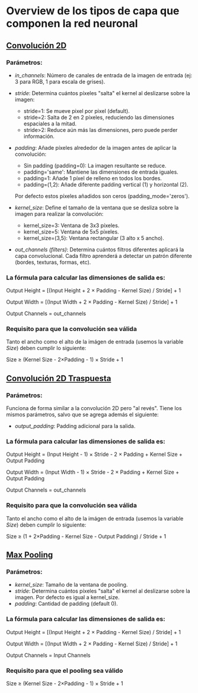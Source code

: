 # Overview de los tipos de capa que componen la red neuronal

## [Convolución 2D](https://pytorch.org/docs/stable/generated/torch.nn.Conv2d.html)
### Parámetros:
- *in_channels*: Número de canales de entrada de la imagen de entrada (ej: 3 para RGB, 1 para escala de grises).
- *stride*: Determina cuántos píxeles "salta" el kernel al deslizarse sobre la imagen:
    - stride=1: Se mueve pixel por pixel (default).
    - stride=2: Salta de 2 en 2 píxeles, reduciendo las dimensiones espaciales a la mitad.
    - stride>2: Reduce aún más las dimensiones, pero puede perder información.
- *padding*: Añade píxeles alrededor de la imagen antes de aplicar la convolución:
    - Sin padding (padding=0): La imagen resultante se reduce.
    - padding='same': Mantiene las dimensiones de entrada iguales.
    - padding=1: Añade 1 píxel de relleno en todos los bordes.
    - padding=(1,2): Añade diferente padding vertical (1) y horizontal (2).
   
   Por defecto estos píxeles añadidos son ceros (padding_mode='zeros').
- *kernel_size*: Define el tamaño de la ventana que se desliza sobre la imagen para realizar la convolución:
    - kernel_size=3: Ventana de 3x3 píxeles.
    - kernel_size=5: Ventana de 5x5 píxeles.
    - kernel_size=(3,5): Ventana rectangular (3 alto x 5 ancho).
- *out_channels (filters)*: Determina cuántos filtros diferentes aplicará la capa convolucional. Cada filtro aprenderá a detectar un patrón diferente (bordes, texturas, formas, etc).

### La fórmula para calcular las dimensiones de salida es:
Output Height = [(Input Height + 2 × Padding - Kernel Size) / Stride] + 1

Output Width = [(Input Width + 2 × Padding - Kernel Size) / Stride] + 1

Output Channels = out_channels

### Requisito para que la convolución sea válida
Tanto el ancho como el alto de la imágen de entrada (usemos la variable *Size*) deben cumplir lo siguiente:

Size ≥ (Kernel Size - 2×Padding - 1) × Stride + 1

## [Convolución 2D Traspuesta](https://pytorch.org/docs/stable/generated/torch.nn.ConvTranspose2d.html)
### Parámetros:
Funciona de forma similar a la convolución 2D pero "al revés". Tiene los mismos parámetros, salvo que se agrega además el siguiente:
- *output_padding*: Padding adicional para la salida.

### La fórmula para calcular las dimensiones de salida es:
Output Height = (Input Height - 1) × Stride - 2 × Padding + Kernel Size + Output Padding

Output Width = (Input Width - 1) × Stride - 2 × Padding + Kernel Size + Output Padding

Output Channels = out_channels

### Requisito para que la convolución sea válida
Tanto el ancho como el alto de la imágen de entrada (usemos la variable *Size*) deben cumplir lo siguiente:

Size ≥ (1 + 2×Padding - Kernel Size - Output Padding) / Stride + 1

## [Max Pooling](https://pytorch.org/docs/stable/generated/torch.nn.MaxPool2d.html)
### Parámetros:
- *kernel_size*: Tamaño de la ventana de pooling.
- *stride*: Determina cuántos píxeles "salta" el kernel al deslizarse sobre la imagen. Por defecto es igual a kernel_size.
- *padding*: Cantidad de padding (default 0).

### La fórmula para calcular las dimensiones de salida es:
Output Height = [(Input Height + 2 × Padding - Kernel Size) / Stride] + 1

Output Width = [(Input Width + 2 × Padding - Kernel Size) / Stride] + 1

Output Channels = Input Channels

### Requisito para que el pooling sea válido
Size ≥ (Kernel Size - 2×Padding - 1) × Stride + 1